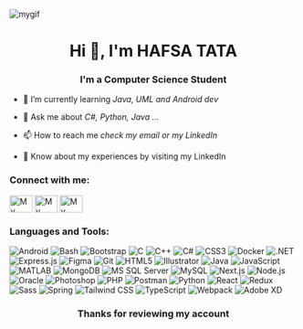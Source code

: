 
![mygif](https://github.com/HafsaTATA/HafsaTATA/assets/120058921/0f049184-f44a-4269-b87b-de2a7c1d7a73)
<h1 align="center">Hi 👋, I'm HAFSA TATA</h1>
<h3 align="center">I'm a Computer Science Student</h3>

- 🌱 I’m currently learning *Java, UML and Android dev*

- 💬 Ask me about *C#, Python, Java ...*

- 📫 How to reach me *check my email or my LinkedIn*

- 📄 Know about my experiences by visiting my LinkedIn

<h3 align="left">Connect with me:</h3>
<p align="left">
<a href="https://twitter.com/TataHafsa" target="blank"><img align="center" src="https://raw.githubusercontent.com/rahuldkjain/github-profile-readme-generator/master/src/images/icons/Social/twitter.svg" alt="My twitter account" height="30" width="40" title="My twitter account"/></a>
<a href="https://www.linkedin.com/in/hafsa-tata/" target="blank"><img align="center" src="https://raw.githubusercontent.com/rahuldkjain/github-profile-readme-generator/master/src/images/icons/Social/linked-in-alt.svg" alt="My linkedin account" title="My linkedin account" height="30" width="40" /></a>
<a href="https://www.behance.net/jackoconte" target="blank"><img align="center" src="https://raw.githubusercontent.com/rahuldkjain/github-profile-readme-generator/master/src/images/icons/Social/behance.svg" alt="My behance account" title="My behance account" height="30" width="40" /></a>
</p>

<h3 align="left">Languages and Tools:</h3>

![Android](https://img.icons8.com/color/48/000000/android-os.png)
![Bash](https://img.icons8.com/plasticine/48/000000/bash.png)
![Bootstrap](https://img.icons8.com/color/48/000000/bootstrap.png)
![C](https://img.icons8.com/color/48/000000/c-programming.png)
![C++](https://img.icons8.com/color/48/000000/c-plus-plus-logo.png)
![C#](https://img.icons8.com/color/48/000000/c-sharp-logo.png)
![CSS3](https://img.icons8.com/color/48/000000/css3.png)
![Docker](https://img.icons8.com/color/48/000000/docker.png)
![.NET](https://img.icons8.com/color/48/000000/dot-net.png)
![Express.js](https://img.icons8.com/color/48/000000/express.png)
![Figma](https://img.icons8.com/color/48/000000/figma.png)
![Git](https://img.icons8.com/color/48/000000/git.png)
![HTML5](https://img.icons8.com/color/48/000000/html-5.png)
![Illustrator](https://img.icons8.com/color/48/000000/adobe-illustrator.png)
![Java](https://img.icons8.com/color/48/000000/java-coffee-cup-logo.png)
![JavaScript](https://img.icons8.com/color/48/000000/javascript.png)
![MATLAB](https://img.icons8.com/color/48/000000/matlab.png)
![MongoDB](https://img.icons8.com/color/48/000000/mongodb.png)
![MS SQL Server](https://img.icons8.com/color/48/000000/microsoft-sql-server.png)
![MySQL](https://img.icons8.com/color/48/000000/mysql-logo.png)
![Next.js](https://img.icons8.com/color/48/000000/next-js.png)
![Node.js](https://img.icons8.com/color/48/000000/nodejs.png)
![Oracle](https://img.icons8.com/color/48/000000/oracle-logo.png)
![Photoshop](https://img.icons8.com/color/48/000000/adobe-photoshop.png)
![PHP](https://img.icons8.com/color/48/000000/php.png)
![Postman](https://img.icons8.com/color/48/000000/postman-api.png)
![Python](https://img.icons8.com/color/48/000000/python.png)
![React](https://img.icons8.com/color/48/000000/react-native.png)
![Redux](https://img.icons8.com/color/48/000000/redux.png)
![Sass](https://img.icons8.com/color/48/000000/sass.png)
![Spring](https://img.icons8.com/color/48/000000/spring-logo.png)
![Tailwind CSS](https://img.icons8.com/color/48/000000/tailwind-css.png)
![TypeScript](https://img.icons8.com/color/48/000000/typescript.png)
![Webpack](https://img.icons8.com/color/48/000000/webpack.png)
![Adobe XD](https://img.icons8.com/color/48/000000/adobe-xd.png)

<h3 align="center">Thanks for reviewing my account</h3>




